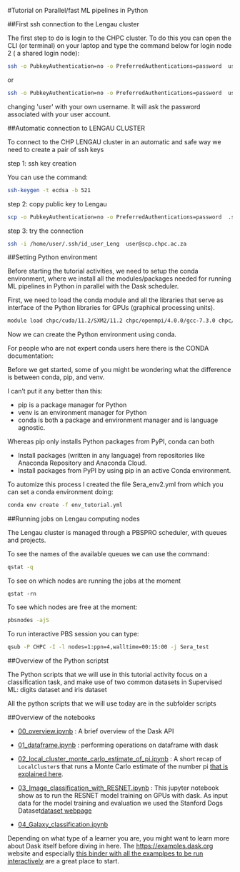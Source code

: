 #Tutorial on Parallel/fast ML pipelines in Python 

##First ssh connection to the Lengau cluster

The first step to do is login to the CHPC cluster.
To do this you can open the CLI (or terminal) on your laptop
and type the command below for login node 2 ( a shared login node):


```bash
ssh -o PubkeyAuthentication=no -o PreferredAuthentications=password  user@lengau.chpc.ac.za
```

or 

```bash
ssh -o PubkeyAuthentication=no -o PreferredAuthentications=password  user@scp.chpc.ac.za
```



changing 'user' with your own username.
It will ask the password associated with your user account.

##Automatic connection to LENGAU CLUSTER

To connect to the CHP  LENGAU cluster in an automatic and safe way we need to create a pair of ssh keys

step 1: ssh key creation

You can use the command:

```bash
ssh-keygen -t ecdsa -b 521
```

step 2: copy public key to Lengau

```bash
scp -o PubkeyAuthentication=no -o PreferredAuthentications=password  .ssh/id_user_Leng.pub   user@lengau.chpc.ac.za:/home/user/.ssh/
```
step 3: try the connection


```bash
ssh -i /home/user/.ssh/id_user_Leng  user@scp.chpc.ac.za
```

##Setting Python environment

Before starting the tutorial activities, we need to setup the conda environment, where we install all the modules/packages needed for running
ML pipelines in Python in parallel with the Dask scheduler.

First, we need to load the conda module and all the libraries that serve as interface of the Python libraries for GPUs (graphical processing units).

```bash
module load chpc/cuda/11.2/SXM2/11.2 chpc/openmpi/4.0.0/gcc-7.3.0 chpc/openblas/0.2.19/gcc-6.1.0 chpc/astro/anaconda/3
```

Now we can create the Python environment using conda.

For people who are not expert conda users here there is the CONDA documentation: 


Before we get started, some of you might be wondering what the difference is between conda, pip, and venv.

I can’t put it any better than this: 
  - pip is a package manager for Python
  - venv is an environment manager for Python
  - conda is both a package and environment manager and is language agnostic.

Whereas pip only installs Python packages from PyPI, conda can both

  -  Install packages (written in any language) from repositories like Anaconda Repository and Anaconda Cloud.
  -  Install packages from PyPI by using pip in an active Conda environment.



To automize this process I created the file Sera_env2.yml
from which you can set a conda environment doing:

```bash
conda env create -f env_tutorial.yml
```



##Running jobs on Lengau computing nodes

The Lengau cluster is managed through a PBSPRO scheduler, with queues and projects.

To see  the names of the available queues we can use the command:

```bash
qstat -q
```

To see on which nodes are running the jobs at the moment 
```
qstat -rn
```

To see which nodes are free at the moment:

```bash
pbsnodes -ajS
```

To run interactive PBS session you can type:

```bash
qsub -P CHPC -I -l nodes=1:ppn=4,walltime=00:15:00 -j Sera_test
```


##Overview of the Python scriptst

The Python scripts that we will use in this tutorial activity focus on a classification task, and make use of two common datasets in Supervised ML: digits
dataset and iris dataset


All the python scripts that we will use today are in the subfolder scripts

 
 

##Overview of the notebooks

- [00_overview.ipynb](notebooks/00_overview.ipynb)
  : A brief overview of the Dask API
  

- [01_dataframe.ipynb](notebooks/01_dataframe.ipynb)
  : performing operations on dataframe with dask


- [02_local_cluster_monte_carlo_estimate_of_pi.ipynb](notebooks/02_local_cluster_monte_carlo_estimate_of_pi.ipynb)
  : A short recap of `LocalCluster`s that runs a Monte Carlo estimate of the number pi [that is explained here](https://en.wikipedia.org/wiki/Pi#Monte_Carlo_methods).
 

- [03_Image_classification_with_RESNET.ipynb](notebooks/03_image_classification.ipynb)
  : This jupyter notebook show as to run the RESNET model training on GPUs with dask. As input data for the model training and evaluation we used the Stanford Dogs Dataset[dataset webpage](http://vision.stanford.edu/aditya86/ImageNetDogs/)


- [04_Galaxy_classification.ipynb](notebooks/04_Galaxy_classification.ipynb)




Depending on what type of a learner you are, you might want to learn more about Dask itself before diving in here.  The <https://examples.dask.org> website and especially [this binder with all the examplpes to be run interactively](https://mybinder.org/v2/gh/dask/dask-examples/master?urlpath=lab) are a great place to start.
